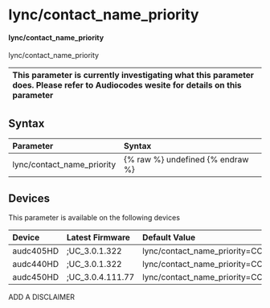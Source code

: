 ﻿---
description: lync/contact_name_priority
search: false
---

# lync/contact_name_priority

#### lync/contact_name_priority

lync/contact_name_priority


| This parameter is currently investigating what this parameter does. Please refer to Audiocodes wesite for details on this parameter | 
| :--- |

## Syntax
| Parameter | Syntax |
| :--- | :--- |
|lync/contact_name_priority | {% raw %} undefined {% endraw %}|

## Devices
This parameter is available on the following devices

| Device | Latest Firmware | Default Value |
|:---|:---|:---|
| audc405HD | ;UC_3.0.1.322 | lync/contact_name_priority=CONTACT_SEARCH 
| audc440HD | ;UC_3.0.1.322 | lync/contact_name_priority=CONTACT_SEARCH 
| audc450HD | ;UC_3.0.4.111.77 | lync/contact_name_priority=CONTACT_SEARCH 

ADD A DISCLAIMER
